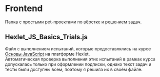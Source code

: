 # Frontend

Папка с простыми pet-проектами по вёрстке и решением задач.
<h2>Hexlet_JS_Basics_Trials.js</h2>
Файл с выполнением испытаний, которые предоставлялись на курсе <a href = https://ru.hexlet.io/courses/js-basics>Основы JavaScript</a> на платформе Hexlet. <br>
Автоматическая проверка выполнения этих испытаний в рамках курса допускалась только при оформлении подписки, однако текст задач и тесты были доступны всем, поэтому я решила их в своём файле.

